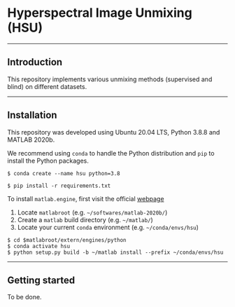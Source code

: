 # Hyperspectral Image Unmixing (HSU)

---

## Introduction

This repository implements various unmixing methods (supervised and blind) on different datasets.

---

## Installation

This repository was developed using Ubuntu 20.04 LTS, Python 3.8.8 and MATLAB 2020b.

We recommend using `conda` to handle the Python distribution and `pip` to install the Python packages.

```
$ conda create --name hsu python=3.8
```

```
$ pip install -r requirements.txt
```

To install `matlab.engine`, first visit the official [webpage](https://www.mathworks.com/help/matlab/matlab_external/install-the-matlab-engine-for-python.html)

  1. Locate `matlabroot` (e.g. `~/softwares/matlab-2020b/`)
  2. Create a `matlab` build directory (e.g. `~/matlab/`)
  3. Locate your current `conda` environment (e.g. `~/conda/envs/hsu`)

```
$ cd $matlabroot/extern/engines/python
$ conda activate hsu
$ python setup.py build -b ~/matlab install --prefix ~/conda/envs/hsu
```

---

## Getting started

To be done.
